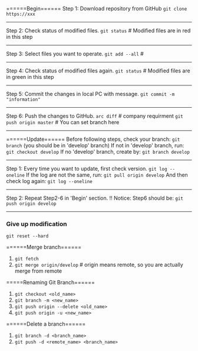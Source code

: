 ======Begin======
Step 1: Download repository from GitHub
`git clone https://xxx`

---------------------------------------------------

Step 2: Check status of modified files.
`git status` # Modified files are in red in this step

---------------------------------------------------

Step 3: Select files you want to operate.
`git add --all` #

---------------------------------------------------

Step 4: Check status of modified files again.
`git status` # Modified files are in green in this step

---------------------------------------------------

Step 5: Commit the changes in local PC with message.
`git commit -m "information"`

---------------------------------------------------

Step 6: Push the changes to GitHub.
`arc diff` # company requirment
`git push origin master` # You can set branch here

---------------------------------------------------

======Update======
Before following steps, check your branch:
`git branch` (you should be in 'develop' branch)
If not in 'develop' branch, run:
`git checkout develop`
If no 'develop' branch, create by:
`git branch develop`

--------------------------------------------------

Step 1: Every time you want to update, first check version.
`git log --oneline`
If the log are not the same, run:
`git pull origin develop`
And then check log again:
`git log --oneline`

--------------------------------------------------

Step 2: Repeat Step2-6 in 'Begin' section.
!! Notice: Step6 should be:
`git push origin develop`

---------------------------------------------------

### Give up modification
`git reset --hard`

======Merge branch======
1. `git fetch`
3. `git merge origin/develop` # origin means remote, so you are actually merge from remote

=====Renaming Git Branch======
1. `git checkout <old_name>`
2. `git branch -m <new_name>`
3. `git push origin --delete <old_name>`
4. `git push origin -u <new_name>`

======Delete a branch======
1. `git branch -d <branch_name>`
2. `git push -d <remote_name> <branch_name>`
